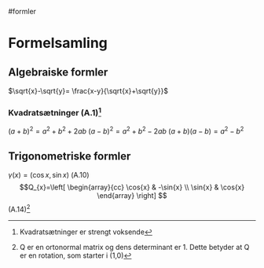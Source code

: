#formler
# Formelsamling
## Algebraiske formler
$\sqrt{x}-\sqrt{y}= \frac{x-y}{\sqrt{x}+\sqrt{y}}$
### Kvadratsætninger (A.1)[^1]
$(a+b)^{2}= a^{2}+b^{2}+2ab$
$(a-b)^{2}= a^{2}+b^{2}-2ab$
$(a+b)(a-b)= a^{2}-b^{2}$

## Trigonometriske formler
$\gamma (x)=(\cos{x},\sin{x})$ (A.10)
$$Q_{x}=\left[
\begin{array}{cc}
\cos{x} & -\sin{x} \\ 
\sin{x} & \cos{x}
\end{array}
\right] $$ (A.14)[^2]



[^1]: Kvadratsætninger er strengt voksende
[^2]: Q er en ortonormal matrix og dens determinant er 1. Dette betyder at Q er en rotation, som starter i (1,0)